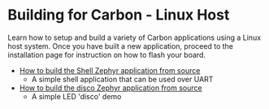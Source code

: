 # Building for Carbon - Linux Host

Learn how to setup and build a variety of Carbon applications using a Linux host system. Once you have built a new application, proceed to the installation page for instruction on how to flash your board.

- [How to build the Shell Zephyr application from source](BuildShell.md)
   - A simple shell application that can be used over UART
- [How to build the disco Zephyr application from source](BuildDisco.md)
   - A simple LED 'disco' demo
